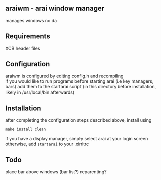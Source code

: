 araiwm - arai window manager
-----------------------
manages windows no da


Requirements
------------
XCB header files


Configuration
-------------
araiwm is configured by editing config.h and recompiling
<br>
if you would like to run programs before starting arai (i.e key managers, bars) add them to the startarai script
(in this directory before installation, likely in /usr/local/bin afterwards)


Installation
------------
after completing the configuration steps described above, install using

	make install clean

if you have a display manager, simply select arai at your login screen
<br>
otherwise, add `startarai` to your .xinitrc

Todo
----
place bar above windows (bar list?)
reparenting?
